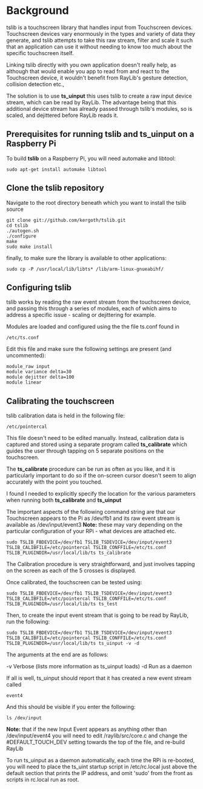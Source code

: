 # Background

tslib is a touchscreen library that handles input from Touchscreen devices. Touchscreen devices vary enormously in the types and variety of data they generate, and tslib attempts to take this raw stream, filter and scale it such that an application can use it without needing to know too much about the specific touchscreen itself.

Linking tslib directly with you own application doesn't really help, as although that would enable you app to read from and react to the Touchscreen device, it wouldn't benefit from RayLib's gesture detection, collision detection etc.,

The solution is to use **ts_uinput** this uses tslib to create a raw input device stream, which can be read by RayLib. The advantage being that this additional device stream has already passed through tslib's modules, so is scaled, and dejittered before RayLib reads it.

## Prerequisites for running tslib and ts_uinput on a Raspberry Pi

To build **tslib** on a Raspberry Pi, you will need automake and libtool:

    sudo apt-get install automake libtool

## Clone the tslib repository

Navigate to the root directory beneath which you want to install the tslib source

    git clone git://github.com/kergoth/tslib.git
    cd tslib
    ./autogen.sh
    ./configure
    make
    sudo make install

finally, to make sure the library is available to other applications:

    sudo cp -P /usr/local/lib/libts* /lib/arm-linux-gnueabihf/

## Configuring tslib

tslib works by reading the raw event stream from the touchscreen device, and passing this through a series of modules, each of which aims to address a specific issue - scaling or dejittering for example.

Modules are loaded and configured using the the file ts.conf found in

    /etc/ts.conf

Edit this file and make sure the following settings are present (and uncommented):

    module_raw input
    module variance delta=30
    module dejitter delta=100
    module linear

## Calibrating the touchscreen

tslib calibration data is held in the following file:

    /etc/pointercal

This file doesn't need to be edited manually. Instead, calibration data is captured and stored using a separate program called **ts_calibrate** which guides the user through tapping on 5 separate positions on the touchscreen.

The **ts_calibrate** procedure can be run as often as you like, and it is particularly important to do so if the on-screen cursor doesn't seem to align accurately with the point you touched.

I found I needed to explicitly specify the location for the various parameters when running both **ts_calibrate** and **ts_uinput**

The important aspects of the following command string are that our Touchscreen appears to the Pi as /dev/fb1 and its raw event stream is available as /dev/input/event3 **Note:** these may vary depending on the particular configuration of your RPi - what devices are attached etc.

    sudo TSLIB_FBDEVICE=/dev/fb1 TSLIB_TSDEVICE=/dev/input/event3 TSLIB_CALIBFILE=/etc/pointercal TSLIB_CONFFILE=/etc/ts.conf TSLIB_PLUGINDIR=/usr/local/lib/ts ts_calibrate

The Calibration procedure is very straightforward, and just involves tapping on the screen as each of the 5 crosses is displayed.

Once calibrated, the touchscreen can be tested using:

    sudo TSLIB_FBDEVICE=/dev/fb1 TSLIB_TSDEVICE=/dev/input/event3 TSLIB_CALIBFILE=/etc/pointercal TSLIB_CONFFILE=/etc/ts.conf TSLIB_PLUGINDIR=/usr/local/lib/ts ts_test

Then, to create the input event stream that is going to be read by RayLib, run the following:

    sudo TSLIB_FBDEVICE=/dev/fb1 TSLIB_TSDEVICE=/dev/input/event3 TSLIB_CALIBFILE=/etc/pointercal TSLIB_CONFFILE=/etc/ts.conf TSLIB_PLUGINDIR=/usr/local/lib/ts ts_uinput -v -d

The arguments at the end are as follows:

-v  Verbose (lists more information as ts_uinput loads)
-d  Run as a daemon

If all is well, ts_uinput should report that it has created a new event stream called

    event4

And this should be visible if you enter the following:

    ls /dev/input

**Note:** that if the new Input Event appears as anything other than /dev/input/event4 you will need to edit /raylib/src/core.c and change the #DEFAULT_TOUCH_DEV setting towards the top of the file, and re-build RayLib

To run ts_uinput as a daemon automatically, each time the RPi is re-booted, you will need to place the ts_uint startup script in /etc/rc.local just above the default section that prints the IP address, and omit 'sudo' from the front as scripts in rc.local run as root.

